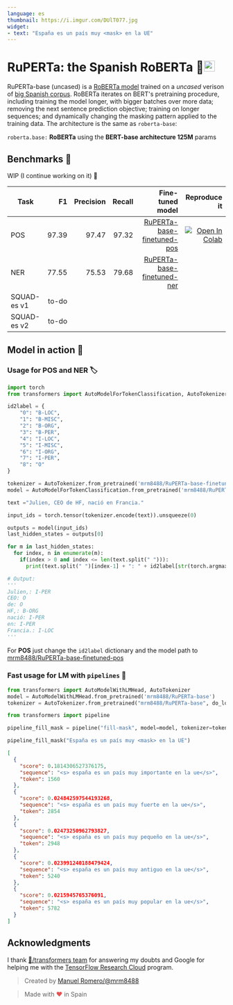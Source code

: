 ```yaml
---
language: es
thumbnail: https://i.imgur.com/DUlT077.jpg
widget:
- text: "España es un país muy <mask> en la UE"
---
```


# RuPERTa: the Spanish RoBERTa 🎃<img src="https://abs-0.twimg.com/emoji/v2/svg/1f1ea-1f1f8.svg" alt="spain flag" width="25"/>

RuPERTa-base (uncased) is a [RoBERTa model](https://github.com/pytorch/fairseq/tree/master/examples/roberta) trained on a *uncased* verison of [big Spanish corpus](https://github.com/josecannete/spanish-corpora).
RoBERTa iterates on BERT's pretraining procedure, including training the model longer, with bigger batches over more data; removing the next sentence prediction objective; training on longer sequences; and dynamically changing the masking pattern applied to the training data.
The architecture is the same as `roberta-base`:

`roberta.base:` **RoBERTa** using the **BERT-base architecture 125M** params

## Benchmarks 🧾 
WIP (I continue working on it) 🚧

| Task     |    F1 | Precision | Recall |                                                                        Fine-tuned model |                                                                                                                                                                                                                                                                                               Reproduce it |
| -------- | ----: | --------: | -----: | --------------------------------------------------------------------------------------: | ---------------------------------------------------------------------------------------------------------------------------------------------------------------------------------------------------------------------------------------------------------------------------------------------------------: |
| POS      | 97.39 |     97.47 |  97.32 | [RuPERTa-base-finetuned-pos](https://huggingface.co/mrm8488/RuPERTa-base-finetuned-pos) | [![Open In Colab](https://colab.research.google.com/assets/colab-badge.svg)](https://colab.research.google.com/github/mrm8488/shared_colab_notebooks/blob/master/RuPERTa_base_finetuned_POS.ipynb)
| NER      | 77.55 |     75.53 |  79.68 | [RuPERTa-base-finetuned-ner](https://huggingface.co/mrm8488/RuPERTa-base-finetuned-ner) |
| SQUAD-es v1 |  to-do |       |    |
| SQUAD-es v2 |  to-do |       |    |

## Model in action 🔨

### Usage for POS and NER 🏷

```python
import torch
from transformers import AutoModelForTokenClassification, AutoTokenizer

id2label = {
    "0": "B-LOC",
    "1": "B-MISC",
    "2": "B-ORG",
    "3": "B-PER",
    "4": "I-LOC",
    "5": "I-MISC",
    "6": "I-ORG",
    "7": "I-PER",
    "8": "O"
}

tokenizer = AutoTokenizer.from_pretrained('mrm8488/RuPERTa-base-finetuned-ner')
model = AutoModelForTokenClassification.from_pretrained('mrm8488/RuPERTa-base-finetuned-ner')

text ="Julien, CEO de HF, nació en Francia."

input_ids = torch.tensor(tokenizer.encode(text)).unsqueeze(0)

outputs = model(input_ids)
last_hidden_states = outputs[0]

for m in last_hidden_states:
  for index, n in enumerate(m):
    if(index > 0 and index <= len(text.split(" "))):
      print(text.split(" ")[index-1] + ": " + id2label[str(torch.argmax(n).item())])

# Output:
'''
Julien,: I-PER
CEO: O
de: O
HF,: B-ORG
nació: I-PER
en: I-PER
Francia.: I-LOC
'''
```

For **POS** just change the `id2label` dictionary and the model path to [mrm8488/RuPERTa-base-finetuned-pos](https://huggingface.co/mrm8488/RuPERTa-base-finetuned-pos)

### Fast usage for LM with `pipelines` 🧪

```python
from transformers import AutoModelWithLMHead, AutoTokenizer
model = AutoModelWithLMHead.from_pretrained('mrm8488/RuPERTa-base')
tokenizer = AutoTokenizer.from_pretrained("mrm8488/RuPERTa-base", do_lower_case=True)

from transformers import pipeline

pipeline_fill_mask = pipeline("fill-mask", model=model, tokenizer=tokenizer)

pipeline_fill_mask("España es un país muy <mask> en la UE")
```

```json
[
  {
    "score": 0.1814306527376175,
    "sequence": "<s> españa es un país muy importante en la ue</s>",
    "token": 1560
  },
  {
    "score": 0.024842597544193268,
    "sequence": "<s> españa es un país muy fuerte en la ue</s>",
    "token": 2854
  },
  {
    "score": 0.02473250962793827,
    "sequence": "<s> españa es un país muy pequeño en la ue</s>",
    "token": 2948
  },
  {
    "score": 0.023991240188479424,
    "sequence": "<s> españa es un país muy antiguo en la ue</s>",
    "token": 5240
  },
  {
    "score": 0.0215945765376091,
    "sequence": "<s> españa es un país muy popular en la ue</s>",
    "token": 5782
  }
]
```

## Acknowledgments

I thank [🤗/transformers team](https://github.com/huggingface/transformers) for answering my doubts and Google for helping me with the [TensorFlow Research Cloud](https://www.tensorflow.org/tfrc) program.

> Created by [Manuel Romero/@mrm8488](https://twitter.com/mrm8488)

> Made with <span style="color: #e25555;">&hearts;</span> in Spain
